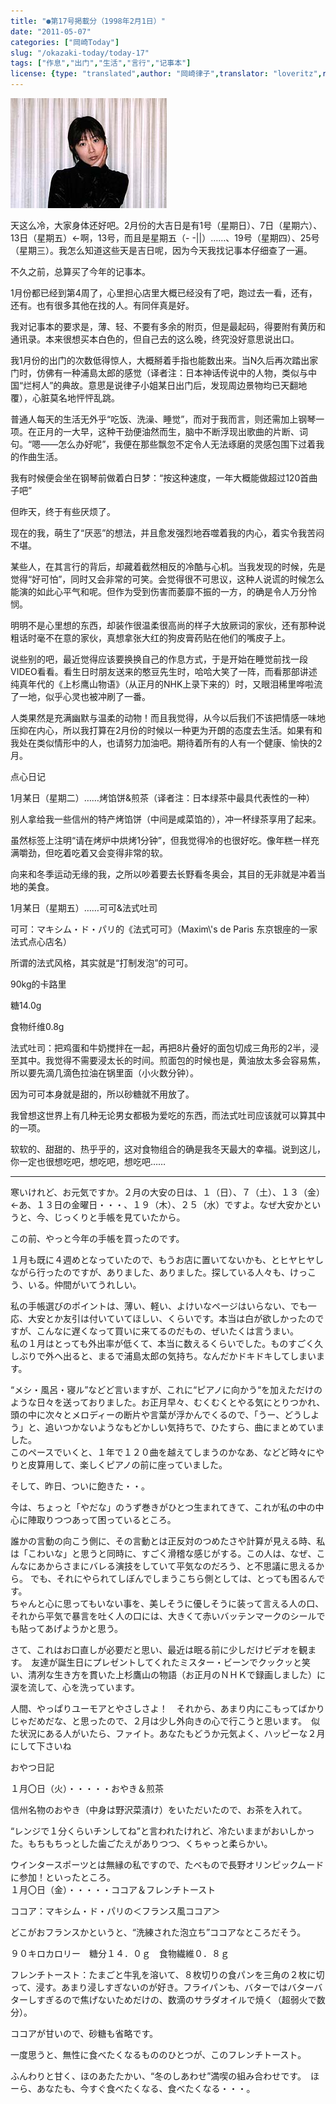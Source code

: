 ```yaml
---
title: "●第17号掲載分（1998年2月1日）"
date: "2011-05-07"
categories: ["岡崎Today"]
slug: "/okazaki-today/today-17"
tags: ["作息","出门","生活","言行","记事本"]
license: {type: "translated",author: "岡崎律子",translator: "loveritz",reproduced-url: "http://www.ne.jp/asahi/okazaki/book/today/today17.html",reproduced-website: "岡崎律子Book"}
---
```


[![](./images/curtain2.jpg)](./images/curtain2.jpg)  

  


  
天这么冷，大家身体还好吧。2月份的大吉日是有1号（星期日）、7日（星期六）、13日（星期五）←啊，13号，而且是星期五（- -||）……、19号（星期四）、25号（星期三）。我怎么知道这些天是吉日呢，因为今天我找记事本仔细查了一遍。  

  
不久之前，总算买了今年的记事本。  

  
1月份都已经到第4周了，心里担心店里大概已经没有了吧，跑过去一看，还有，还有。也有很多其他在找的人。有同伴真是好。  

  
我对记事本的要求是，薄、轻、不要有多余的附页，但是最起码，得要附有黄历和通讯录。本来很想买本白色的，但自己去的这么晚，终究没好意思说出口。  

  
我1月份的出门的次数低得惊人，大概掰着手指也能数出来。当N久后再次踏出家门时，仿佛有一种浦島太郎的感觉（译者注：日本神话传说中的人物，类似与中国“烂柯人”的典故。意思是说律子小姐某日出门后，发现周边景物均已天翻地覆），心脏莫名地怦怦乱跳。  

  
普通人每天的生活无外乎“吃饭、洗澡、睡觉”，而对于我而言，则还需加上钢琴一项。在正月的一大早，这种干劲便油然而生，脑中不断浮现出歌曲的片断、词句。“嗯――怎么办好呢”，我便在那些飘忽不定令人无法琢磨的灵感包围下过着我的作曲生活。  

  
我有时候便会坐在钢琴前做着白日梦：“按这种速度，一年大概能做超过120首曲子吧”  

  
但昨天，终于有些厌烦了。  

  
现在的我，萌生了“厌恶”的想法，并且愈发强烈地吞噬着我的内心，着实令我苦闷不堪。  

  
某些人，在其言行的背后，却藏着截然相反的冷酷与心机。当我发现的时候，先是觉得“好可怕”，同时又会非常的可笑。会觉得很不可思议，这种人说谎的时候怎么能演的如此心平气和呢。但作为受到伤害而萎靡不振的一方，的确是令人万分怜悯。  

  
明明不是心里想的东西，却装作很温柔很高尚的样子大放厥词的家伙，还有那种说粗话时毫不在意的家伙，真想拿张大红的狗皮膏药贴在他们的嘴皮子上。  

  
说些别的吧，最近觉得应该要换换自己的作息方式，于是开始在睡觉前找一段VIDEO看看。看生日时朋友送来的憨豆先生时，哈哈大笑了一阵，而看那部讲述纯真年代的《上杉鹰山物语》（从正月的NHK上录下来的）时，又眼泪稀里哗啦流了一地，似乎心灵也被冲刷了一番。  

  
人类果然是充满幽默与温柔的动物！而且我觉得，从今以后我们不该把情感一味地压抑在内心，所以我打算在2月份的时候以一种更为开朗的态度去生活。如果有和我处在类似情形中的人，也请努力加油吧。期待着所有的人有一个健康、愉快的2月。  

  
点心日记  

  
1月某日（星期二）……烤馅饼&煎茶（译者注：日本绿茶中最具代表性的一种）  

  
别人拿给我一些信州的特产烤馅饼（中间是咸菜馅的），冲一杯绿茶享用了起来。  

  
虽然标签上注明“请在烤炉中烘烤1分钟”，但我觉得冷的也很好吃。像年糕一样充满嚼劲，但吃着吃着又会变得非常的软。  

  
向来和冬季运动无缘的我，之所以吵着要去长野看冬奥会，其目的无非就是冲着当地的美食。  

  
1月某日（星期五）……可可&法式吐司  

  
可可：マキシム・ド・パリ的《法式可可》（Maxim\\'s de Paris 东京银座的一家法式点心店名）  

  
所谓的法式风格，其实就是“打制发泡”的可可。  

  
90kg的卡路里  

  
糖14.0g  

  
食物纤维0.8g  

  
法式吐司：把鸡蛋和牛奶搅拌在一起，再把8片叠好的面包切成三角形的2半，浸至其中。我觉得不需要浸太长的时间。煎面包的时候也是，黄油放太多会容易焦，所以要先滴几滴色拉油在锅里面（小火数分钟）。  

  
因为可可本身就是甜的，所以砂糖就不用放了。  

  
我曾想这世界上有几种无论男女都极为爱吃的东西，而法式吐司应该就可以算其中的一项。  

  
软软的、甜甜的、热乎乎的，这对食物组合的确是我冬天最大的幸福。说到这儿，你一定也很想吃吧，想吃吧，想吃吧……

---

寒いけれど、お元気ですか。２月の大安の日は、１（日）、７（土）、１３（金）←あ、１３日の金曜日・・・、１９（木）、２５（水）ですよ。なぜ大安かというと、今、じっくりと手帳を見ていたから。  

  
この前、やっと今年の手帳を買ったのです。  

  
１月も既に４週めとなっていたので、もうお店に置いてないかも、とヒヤヒヤしながら行ったのですが、ありました、ありました。探している人々も、けっこう、いる。仲間がいてうれしい。  

  
私の手帳選びのポイントは、薄い、軽い、よけいなページはいらない、でも一応、大安とか友引は付いていてほしい、くらいです。本当は白が欲しかったのですが、こんなに遅くなって買いに来てるのだもの、ぜいたくは言うまい。  
私の１月はとっても外出率が低くて、本当に数えるくらいでした。ものすごく久しぶりで外へ出ると、まるで浦島太郎の気持ち。なんだかドキドキしてしまいます。  

  
“メシ・風呂・寝ル”などど言いますが、これに“ピアノに向かう“を加えただけのような日々を送っておりました。お正月早々、むくむくとやる気にとりつかれ、頭の中に次々とメロディーの断片や言葉が浮かんでくるので、「うー、どうしよう」と、追いつかないようなもどかしい気持ちで、ひたすら、曲にまとめていました。  
このペースでいくと、１年で１２０曲を越えてしまうのかなあ、などど時々にやりと皮算用して、楽しくピアノの前に座っていました。  

  
そして、昨日、ついに飽きた・・。  

  
今は、ちょっと「やだな」のうず巻きがひとつ生まれてきて、これが私の中の中心に陣取りつつあって困っているところ。  

  
誰かの言動の向こう側に、その言動とは正反対のつめたさや計算が見える時、私は「こわいな」と思うと同時に、すごく滑稽な感じがする。この人は、なぜ、こんなにあからさまにバレる演技をしていて平気なのだろう、と不思議に思えるから。 でも、それにやられてしぼんでしまうこちら側としては、とっても困るんです。  
ちゃんと心に思ってもいない事を、美しそうに優しそうに装って言える人の口、それから平気で暴言を吐く人の口には、大きくて赤いバッテンマークのシールでも貼ってあげようかと思う。  

  
さて、これはお口直しが必要だと思い、最近は眠る前に少しだけビデオを観ます。　友達が誕生日にプレゼントしてくれたミスター・ビーンでクックッと笑い、清冽な生き方を貫いた上杉鷹山の物語（お正月のＮＨＫで録画しました）に涙を流して、心を洗っています。  

  
人間、やっぱりユーモアとやさしさよ！　それから、あまり内にこもってばかりじゃだめだな、と思ったので、２月は少し外向きの心で行こうと思います。　似た状況にある人がいたら、ファイト。あなたもどうか元気よく、ハッピーな２月にして下さいね  

  
おやつ日記  

  
１月〇日（火）・・・・・おやき＆煎茶  

  
信州名物のおやき（中身は野沢菜漬け）をいただいたので、お茶を入れて。  

  
“レンジで１分くらいチンしてね”と言われたけれど、冷たいままがおいしかった。もちもちっとした歯ごたえがありつつ、くちゃっと柔らかい。  

  
ウインタースポーツとは無縁の私ですので、たべもので長野オリンピックムードに参加！といったところ。  
１月〇日（金）・・・・・ココア＆フレンチトースト  

  
ココア：マキシム・ド・パリの＜フランス風ココア＞  

  
どこがおフランスかというと、“洗練された泡立ち”ココアなところだそう。  

  
９０キロカロリー　糖分１４．０ｇ　食物繊維０．８ｇ  

  
フレンチトースト：たまごと牛乳を溶いて、８枚切りの食パンを三角の２枚に切って、浸す。あまり浸しすぎないのが好き。フライパンも、バターではバターバターしすぎるので焦げないためだけの、数滴のサラダオイルで焼く（超弱火で数分）。  

  
ココアが甘いので、砂糖も省略です。  

  
一度思うと、無性に食べたくなるもののひとつが、このフレンチトースト。  

  
ふんわりと甘く、ほのあたたかい、“冬のしあわせ”満喫の組み合わせです。　ほーら、あなたも、今すぐ食べたくなる、食べたくなる・・・。  